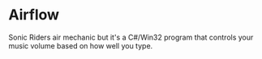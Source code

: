 # Airflow
Sonic Riders air mechanic but it's a C#/Win32 program that controls your music volume based on how well you type.
